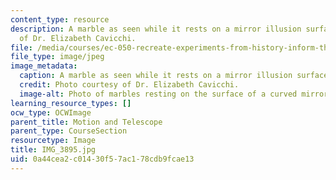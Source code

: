 ```yaml
---
content_type: resource
description: A marble as seen while it rests on a mirror illusion surface. Photo courtesy
  of Dr. Elizabeth Cavicchi.
file: /media/courses/ec-050-recreate-experiments-from-history-inform-the-future-from-the-past-galileo-january-iap-2010/0a44cea2c01430f57ac178cdb9fcae13_IMG_3895.jpg
file_type: image/jpeg
image_metadata:
  caption: A marble as seen while it rests on a mirror illusion surface.
  credit: Photo courtesy of Dr. Elizabeth Cavicchi.
  image-alt: Photo of marbles resting on the surface of a curved mirror.
learning_resource_types: []
ocw_type: OCWImage
parent_title: Motion and Telescope
parent_type: CourseSection
resourcetype: Image
title: IMG_3895.jpg
uid: 0a44cea2-c014-30f5-7ac1-78cdb9fcae13
---
```

